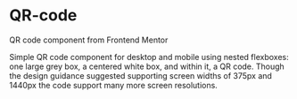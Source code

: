 # QR-code
QR code component from Frontend Mentor

Simple QR code component for desktop and mobile using nested flexboxes: one large grey box, a centered white box, and within it, a QR code.
Though the design guidance suggested supporting screen widths of 375px and 1440px the code support many more screen resolutions.
